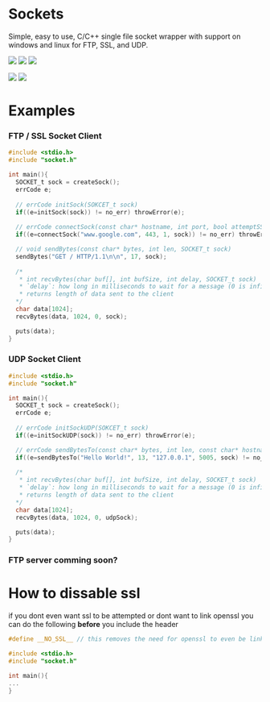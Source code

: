 # Sockets
Simple, easy to use, C/C++ single file socket wrapper with support on windows and linux for FTP, SSL, and UDP. 

![](https://img.shields.io/badge/Builds-all%20passing-success)
![](https://img.shields.io/badge/Windows-passing-success)
![](https://img.shields.io/badge/Linux-passing-success)

![](https://img.shields.io/badge/Version-1.0-lightgray)
![](https://img.shields.io/badge/Latest-true-green)


# Examples

### FTP / SSL Socket Client
```c
#include <stdio.h>
#include "socket.h"

int main(){
  SOCKET_t sock = createSock();
  errCode e;
  
  // errCode initSock(SOKCET_t sock)
  if((e=initSock(sock)) != no_err) throwError(e);
  
  // errCode connectSock(const char* hostname, int port, bool attemptSSL, SOCKET_t sock)
  if((e=connectSock("www.google.com", 443, 1, sock)) != no_err) throwError(e);

  // void sendBytes(const char* bytes, int len, SOCKET_t sock)
  sendBytes("GET / HTTP/1.1\n\n", 17, sock);
  
  /*
   * int recvBytes(char buf[], int bufSize, int delay, SOCKET_t sock)
   * `delay`: how long in milliseconds to wait for a message (0 is infinite)
   * returns length of data sent to the client
  */
  char data[1024];
  recvBytes(data, 1024, 0, sock);

  puts(data); 
}
```

### UDP Socket Client
```c
#include <stdio.h>
#include "socket.h"

int main(){
  SOCKET_t sock = createSock();
  errCode e;
  
  // errCode initSockUDP(SOKCET_t sock)
  if((e=initSockUDP(sock)) != no_err) throwError(e);

  // errCode sendBytesTo(const char* bytes, int len, const char* hostname, int port, SOCKET_t sock)
  if((e=sendBytesTo("Hello World!", 13, "127.0.0.1", 5005, sock) != no_err) throwError(e);
  
  /*
   * int recvBytes(char buf[], int bufSize, int delay, SOCKET_t sock)
   * `delay`: how long in milliseconds to wait for a message (0 is infinite)
   * returns length of data sent to the client
  */
  char data[1024];
  recvBytes(data, 1024, 0, udpSock);

  puts(data); 
}
```

### FTP server comming soon?

# How to dissable ssl
if you dont even want ssl to be attempted or dont want to link openssl you can do the following __before__ you include the header
```c
#define __NO_SSL__ // this removes the need for openssl to even be linked with the project, although ssl wont be even attempted

#include <stdio.h>
#include "socket.h"

int main(){
...
}
```
